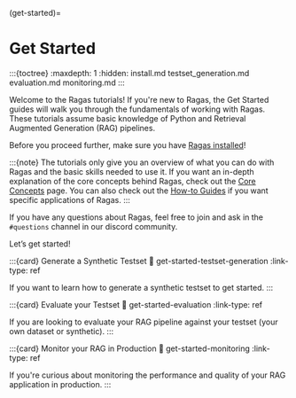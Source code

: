(get-started)=
# Get Started

:::{toctree}
:maxdepth: 1
:hidden:
install.md
testset_generation.md
evaluation.md
monitoring.md
:::

Welcome to the Ragas tutorials! If you're new to Ragas, the Get Started guides will walk you through the fundamentals of working with Ragas. These tutorials assume basic knowledge of Python and Retrieval Augmented Generation (RAG) pipelines. 

Before you proceed further, make sure you have [Ragas installed](./install.md)!

:::{note}
The tutorials only give you an overview of what you can do with Ragas and the basic skills needed to use it. If you want an in-depth explanation of the core concepts behind Ragas, check out the [Core Concepts](../concepts/index.md) page. You can also check out the [How-to Guides](../howtos/index.md) if you want specific applications of Ragas.
:::

If you have any questions about Ragas, feel free to join and ask in the `#questions` channel in our discord community.

Let’s get started!

:::{card} Generate a Synthetic Testset
:link: get-started-testset-generation
:link-type: ref

If you want to learn how to generate a synthetic testset to get started.
:::

:::{card} Evaluate your Testset
:link: get-started-evaluation
:link-type: ref

If you are looking to evaluate your RAG pipeline against your testset (your own dataset or synthetic).
:::

:::{card} Monitor your RAG in Production
:link: get-started-monitoring
:link-type: ref

If you're curious about monitoring the performance and quality of your RAG application in production.
:::
